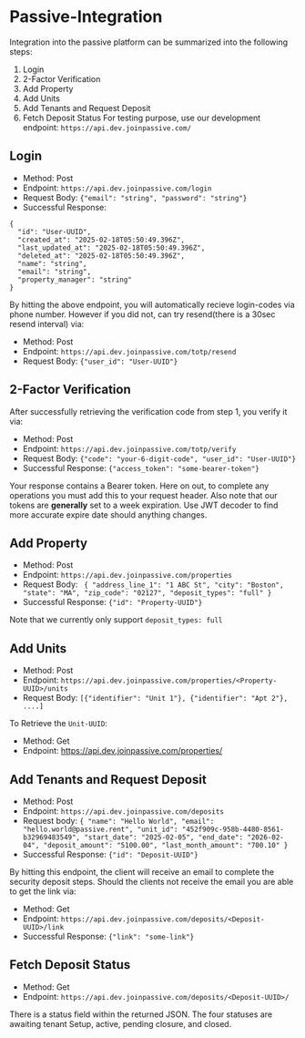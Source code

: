 # Passive-Integration
Integration into the passive platform can be summarized into the following steps:

1. Login
2. 2-Factor Verification
3. Add Property
4. Add Units
5. Add Tenants and Request Deposit
6. Fetch Deposit Status
For testing purpose, use our development endpoint: `https://api.dev.joinpassive.com/`
## Login

- Method: Post
- Endpoint: `https://api.dev.joinpassive.com/login`
- Request Body: `{"email": "string", "password": "string"}`
- Successful Response: 
```
{
  "id": "User-UUID",
  "created_at": "2025-02-18T05:50:49.396Z",
  "last_updated_at": "2025-02-18T05:50:49.396Z",
  "deleted_at": "2025-02-18T05:50:49.396Z",
  "name": "string",
  "email": "string",
  "property_manager": "string"
}
```
By hitting the above endpoint, you will automatically recieve login-codes via phone number. However if you did not, can try resend(there is a 30sec resend interval) via:

- Method: Post
- Endpoint: `https://api.dev.joinpassive.com/totp/resend`
- Request Body: `{"user_id": "User-UUID"}`

## 2-Factor Verification

After successfully retrieving the verification code from step 1, you verify it via:

- Method: Post
- Endpoint: `https://api.dev.joinpassive.com/totp/verify`
- Request Body: `{"code": "your-6-digit-code", "user_id": "User-UUID"}`
- Successful Response: `{"access_token": "some-bearer-token"}`

Your response contains a Bearer token. Here on out, to complete any operations you must add this to your request header. Also note that our tokens are **generally** set to a week expiration. Use JWT decoder to find more accurate expire date should anything changes.

## Add Property

- Method: Post
- Endpoint: `https://api.dev.joinpassive.com/properties`
- Request Body: `
  {
    "address_line_1": "1 ABC St",
    "city": "Boston",
    "state": "MA",
    "zip_code": "02127",
    "deposit_types": "full"
}`
- Successful Response: `{"id": "Property-UUID"}`

Note that we currently only support `deposit_types: full`

## Add Units

- Method: Post
- Endpoint: `https://api.dev.joinpassive.com/properties/<Property-UUID>/units`
- Request Body: `[{"identifier": "Unit 1"}, {"identifier": "Apt 2"}, ....]`

To Retrieve the `Unit-UUID`:
- Method: Get
- Endpoint: https://api.dev.joinpassive.com/properties/<Property-UUID>

## Add Tenants and Request Deposit

- Method: Post
- Endpoint: `https://api.dev.joinpassive.com/deposits`
- Request body: `{
    "name": "Hello World",
    "email": "hello.world@passive.rent",
    "unit_id": "452f909c-958b-4480-8561-b32969483549",
    "start_date": "2025-02-05",
    "end_date": "2026-02-04",
    "deposit_amount": "5100.00",
    "last_month_amount": "700.10"
}`
- Successful Response: `{"id": "Deposit-UUID"}`

By hitting this endpoint, the client will receive an email to complete the security deposit steps. Should the clients not receive the email you are able to get the link via:

- Method: Get
- Endpoint: `https://api.dev.joinpassive.com/deposits/<Deposit-UUID>/link`
- Successful Response: `{"link": "some-link"}`

## Fetch Deposit Status

- Method: Get
- Endpoint: `https://api.dev.joinpassive.com/deposits/<Deposit-UUID>/`

There is a status field within the returned JSON. The four statuses are awaiting tenant Setup, active, pending closure, and closed. 


